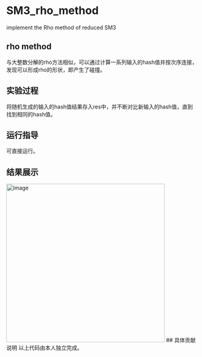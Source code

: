 # SM3_rho_method
implement the Rho method of reduced SM3
## rho method
与大整数分解的rho方法相似，可以通过计算一系列输入的hash值并按次序连接，发现可以形成rho的形状，即产生了碰撞。
## 实验过程
将随机生成的输入的hash值结果存入res中，并不断对比新输入的hash值，直到找到相同的hash值。
## 运行指导
可直接运行。
## 结果展示
<img width="416" alt="image" src="https://user-images.githubusercontent.com/110109750/181938720-a5a5b041-010e-4d30-912d-c39e0b446966.png">
## 具体贡献说明
以上代码由本人独立完成。
